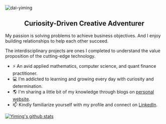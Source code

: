<p align="left"> <img src="https://komarev.com/ghpvc/?username=dai-yiming" alt="dai-yiming" /> </p>
<h2 align="center">Curiosity-Driven Creative Adventurer</h2>

<!--
**dai-yiming/dai-yiming** is a ✨ _special_ ✨ repository because its `README.md` (this file) appears on your GitHub profile.

Here are some ideas to get you started:

- 🔭 I’m currently working on ...
- 🌱 I’m currently learning ...
- 👯 I’m looking to collaborate on ...
- 🤔 I’m looking for help with ...
- 💬 Ask me about ...
- 📫 How to reach me: ...
- 😄 Pronouns: ...
- ⚡ Fun fact: ...
-->

My passion is solving problems to achieve business objectives. And I enjoy building relationships to help each other succeed.

The interdisciplinary projects are ones I completed to understand the value proposition of the cutting-edge technology.

- :zap: An avid applied mathematics, computer science, and quant finance practitioner.
- :computer: I’m addicted to learning and growing every day with curiosity and determination.
- :earth_americas: I'm sharing a little bit of my knowledge through blogs on [personal website](https://www.yimingdai.net).
- :mailbox: Kindly familiarize yourself with my profile and connect on [LinkedIn](https://www.linkedin.com/in/yimingdai/).

[![Yiming's github stats](https://github-readme-stats.vercel.app/api?username=dai-yiming&count_private=true&show_icons=true&theme=blueberry&hide_rank=false&hide=contribs)](https://github.com/anuraghazra/github-readme-stats)

<!--
[![Top Langs](https://github-readme-stats.vercel.app/api/top-langs/?username=dai-yiming)](https://github.com/dai-yiming/github-readme-stats)
-->

